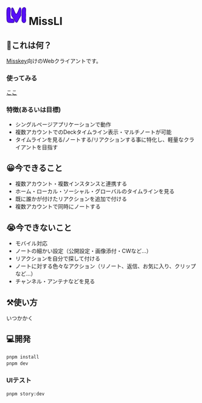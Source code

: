 # ![](./public/missli-logo-small.png) MissLI

## 🤔これは何？

[Misskey](https://join.misskey.page/ja-JP/)向けのWebクライアントです。

### 使ってみる
[ここ](https://uboar.github.io/missli/)

### 特徴(あるいは目標)
- シングルページアプリケーションで動作
- 複数アカウントでのDeckタイムライン表示・マルチノートが可能
- タイムラインを見る/ノートする/リアクションする事に特化し、軽量なクライアントを目指す

## 😀今できること
- 複数アカウント・複数インスタンスと連携する
- ホーム・ローカル・ソーシャル・グローバルのタイムラインを見る
- 既に誰かが付けたリアクションを追加で付ける
- 複数アカウントで同時にノートする

## 😭今できないこと
- モバイル対応
- ノートの細かい設定（公開設定・画像添付・CWなど…）
- リアクションを自分で探して付ける
- ノートに対する色々なアクション（リノート、返信、お気に入り、クリップなど…）
- チャンネル・アンテナなどを見る

## ⚒️使い方
いつかかく

## 💻開発

``` sh
pnpm install
pnpm dev
```

### UIテスト
``` sh
pnpm story:dev
```